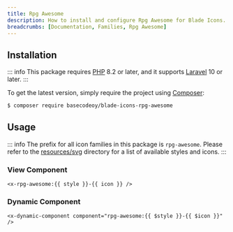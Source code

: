 ```yaml
---
title: Rpg Awesome
description: How to install and configure Rpg Awesome for Blade Icons.
breadcrumbs: [Documentation, Families, Rpg Awesome]
---
```


## Installation

::: info
This package requires [PHP](https://www.php.net/) 8.2 or later, and it supports [Laravel](https://laravel.com/) 10 or later.
:::

To get the latest version, simply require the project using [Composer](https://getcomposer.org/):

```bash
$ composer require basecodeoy/blade-icons-rpg-awesome
```

## Usage

::: info
The prefix for all icon families in this package is `rpg-awesome`. Please refer to the [resources/svg](https://github.com/basecodeoy/blade-icons-rpg-awesome/tree/main/resources/svg) directory for a list of available styles and icons.
:::

### View Component

```blade
<x-rpg-awesome:{{ style }}-{{ icon }} />
```

### Dynamic Component

```blade
<x-dynamic-component component="rpg-awesome:{{ $style }}-{{ $icon }}" />
```
